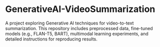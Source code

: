 # GenerativeAI-VideoSummarization
A project exploring Generative AI techniques for video-to-text summarization. This repository includes preprocessed data, fine-tuned models (e.g., FLAN-T5, BART), multimodal learning experiments, and detailed instructions for reproducing results.
